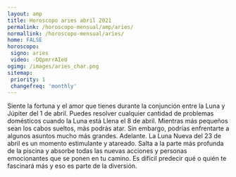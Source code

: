 ```yaml
---
layout: amp
title: Horoscopo aries abril 2021 
permalink: /horoscopo-mensual/amp/aries/
normallink: /horoscopo-mensual/aries/
home: FALSE
horoscopo:
 signo: aries
 video: -DQpmrrAIeU
ogimg: /images/aries_char.png
sitemap:
 priority: 1
 changefreq: 'monthly'
---
```



Siente la fortuna y el amor que tienes durante la conjunción entre la Luna y Júpiter del 1 de abril. Puedes resolver cualquier cantidad de problemas domésticos cuando la Luna está Llena el 8 de abril. Mientras más pequeños sean los cabos sueltos, más podrás atar. Sin embargo, podrías enfrentarte a algunos asuntos mucho más grandes. Adelante. La Luna Nueva del 23 de abril es un momento estimulante y atareado. Salta a la parte más profunda de la piscina y absorbe todas las nuevas acciones y personas emocionantes que se ponen en tu camino. Es difícil predecir qué o quién te fascinará más y eso es parte de la diversión. 